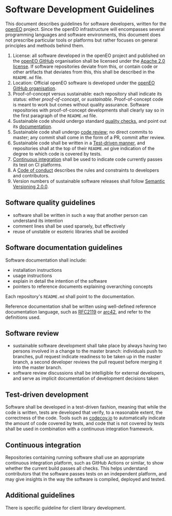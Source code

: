 # Software Development Guidelines

This document describes guidelines for software developers, written for the [openEO](http://openeo.org) project.
Since the openEO infrastructure will encompasses several programming languages and software environments, this document does not prescribe particular tools or platforms but rather focuses on general principles and methods behind them.

1. License: all software developed in the openEO project and published on the [openEO GitHub](http://github.com/open-eo/) organisation shall be licensed under the [Apache 2.0 license](https://opensource.org/licenses/Apache-2.0). If software repositories deviate from this, or contain code or other artifacts that deviates from this, this shall be described in the `README.md` file.
2. Location: Official openEO software is developed under the [openEO GitHub organisation](https://github.com/open-EO/).
3. Proof-of-concept versus sustainable: each repository shall indicate its status: either _proof-of-concept_, or _sustainable_. Proof-of-concept code is meant to work but comes without quality assurance. Software repositories with proof-of-concept developments shall clearly say so in the first paragraph of the `README.md` file.
4. Sustainable code should undergo standard [quality checks](#software-quality-guidelines), and point out its [documentation](#software-documentation-guidelines).
5. Sustainable code shall undergo [code review](#software-review); no direct commits to master; any commit shall come in the form of a PR, commit after review.
6. Sustainable code shall be written in a [Test-driven manner](#test-driven-development), and repositories shall at the top of their `README.md` give indication of the degree to which code is covered by tests.
7. [Continuous integration](#continuous-integration) shall be used to indicate code currently passes its test on CI platforms.
8. A [Code of conduct](/documentation/code-of-conduct.md) describes the rules and constraints to developers and contributors.
9. Version numbers of sustainable software releases shall follow [Semantic Versioning 2.0.0](http://semver.org).  

## Software quality guidelines

* software shall be written in such a way that another person can understand its intention
* comment lines shall be used sparsely, but effectively
* reuse of unstable or esoteric libraries shall be avoided

## Software documentation guidelines

Software documentation shall include:
* installation instructions
* usage instructions
* explain in detail the intention of the software
* pointers to reference documents explaining overarching concepts 

Each repository's `README.md` shall point to the documentation.

Reference documentation shall be written using well-defined reference documentation language, such as [RFC2119](https://tools.ietf.org/html/rfc2119) or [arc42](http://arc42.org), and refer to the definitions used.

## Software review

* sustainable software development shall take place by always having two persons involved in a change to the master branch: individuals push to branches, pull request indicate readiness to be taken up in the master branch, a second developer reviews the pull request before merging it into the master branch.
* software review discussions shall be intelligible for external developers, and serve as implicit documentation of development decisions taken

## Test-driven development

Software shall be developed in a test-driven fashion, meaning that while the code is written, tests are developed that verify, to a reasonable extent, the correctness of the code. Tools such as [codecov.io](https://codecov.io/) to automatically indicate the amount of code covered by tests, and code that is not covered by tests shall be used in combination with a continuous integration framework.

## Continuous integration

Repositories containing running software shall use an appropriate continuous integration platform, such as GitHub Actions or similar, to show whether the current build passes all checks. This helps understand contributors that the software passes tests on an independent platform, and may give insights in the way the software is compiled, deployed and tested.

## Additional guidelines

There is specific guideline for <a :href="$site.themeConfig.docPath + 'developers/clients/library-guidelines.html'">client library development</a>.